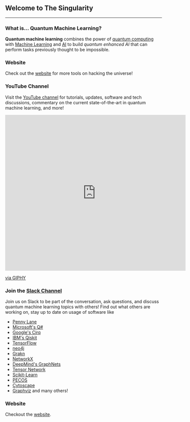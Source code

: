 ## Welcome to The Singularity
---
### What is... Quantum Machine Learning?

**Quantum machine learning** combines the power of [quantum computing](https://www.ibm.com/quantum-computing/learn/what-is-quantum-computing/) with [Machine Learning](https://developers.google.com/machine-learning/crash-course) and [AI](https://ai.google/education/) to build *quantum enhanced AI* that can perform tasks previously thought to be impossible.

### Website
Check out the [website](https://thesingularityrese.wixsite.com/singularity/hacking-the-universe) for more tools on hacking the universe!

### YouTube Channel

Visit the [YouTube channel](https://www.youtube.com/channel/UCJn69C6UL66HJW-42uhk88g/) for tutorials, updates, software and tech discussions, commentary on the current state-of-the-art in quantum machine learning, and more!

<iframe src="https://giphy.com/embed/l2JBygxaUuh8aJ6YHn" width="580" height="500" frameBorder="0" class="giphy-embed" allowFullScreen></iframe><p><a href="https://giphy.com/gifs/after-effects-tao-trapcodetao-l2JBygxaUuh8aJ6YHn">via GIPHY</a></p>

### Join the [Slack Channel](https://join.slack.com/t/the-singularity-hq/shared_invite/enQtODc3MDg4OTIyNjk1LWYzN2FhMzg2YTNjOGIxYjIzNmYyMmVlMDMxMDMzNGI3Y2FhNTExYTRiZTFjODM3NDc4YWQ3NGVhYmQxYmRhOTA)

Join us on Slack to be part of the conversation, ask questions, and discuss quantum machine learning topics with others! Find out what others are working on, stay up to date on usage of software like 
- [Penny Lane](https://pennylane.ai/)
- [Microsoft's Q#](https://docs.microsoft.com/en-us/quantum/language/?view=qsharp-preview)
- [Google's Cirq](https://cirq.readthedocs.io/en/latest/circuits.html)
- [IBM's Qiskit](https://qiskit.org/)
- [TensorFlow](https://www.tensorflow.org/install)
- [neo4j](neo4j.com)
- [Grakn](Grakn.ai)
- [NetworkX](https://networkx.github.io/)
- [DeepMind's GraphNets](https://github.com/deepmind/graph_nets)
- [Tensor Network](https://github.com/google/TensorNetwork)
- [Scikit-Learn](https://scikit-learn.org/stable/)
- [PECOS](https://quantum-pecos.readthedocs.io/en/latest/)
- [Cytoscape](https://cytoscape.org/)
- [Graphviz](graphviz.org) 
and many others!

### Website

Checkout the [website](https://thesingularityrese.wixsite.com/singularity).
